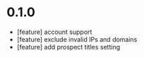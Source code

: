 # 0.1.0
- [feature] account support
- [feature] exclude invalid IPs and domains
- [feature] add prospect titles setting
